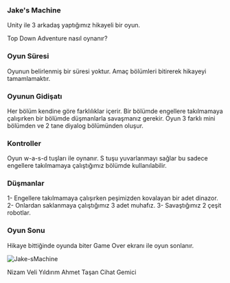 ### Jake's Machine
Unity ile 3 arkadaş yaptığımız hikayeli bir oyun.

Top Down Adventure nasıl oynanır?

### Oyun Süresi
Oyunun belirlenmiş bir süresi yoktur. 
Amaç bölümleri bitirerek hikayeyi tamamlamaktır.

### Oyunun Gidişatı
Her bölüm kendine göre farklılıklar içerir.
Bir bölümde engellere takılmamaya çalışırken bir bölümde düşmanlarla savaşmanız gerekir.
Oyun 3 farklı mini bölümden ve 2 tane diyalog bölümünden oluşur.

### Kontroller
Oyun w-a-s-d tuşları ile oynanır.
S tuşu yuvarlanmayı sağlar bu sadece engellere takılmamaya çalıştığımız bölümde kullanılabilir.

### Düşmanlar
1- Engellere takılmamaya çalışırken peşimizden kovalayan bir adet dinazor.
2- Onlardan saklanmaya çalıştığımız 3 adet muhafız.
3- Savaştığımız 2 çeşit robotlar.


### Oyun Sonu
Hikaye bittiğinde oyunda biter Game Over ekranı ile oyun sonlanır.

![Jake-sMachine](https://github.com/NizamVY/Jake-sMachine/blob/main/GameGIF.gif?raw=true)

Nizam Veli Yıldırım
Ahmet Taşan
Cihat Gemici
